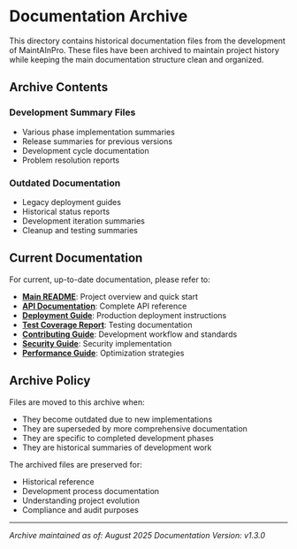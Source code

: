 # Documentation Archive

This directory contains historical documentation files from the development of MaintAInPro. These files have been archived to maintain project history while keeping the main documentation structure clean and organized.

## Archive Contents

### Development Summary Files
- Various phase implementation summaries
- Release summaries for previous versions
- Development cycle documentation
- Problem resolution reports

### Outdated Documentation
- Legacy deployment guides
- Historical status reports
- Development iteration summaries
- Cleanup and testing summaries

## Current Documentation

For current, up-to-date documentation, please refer to:

- **[Main README](../README.md)**: Project overview and quick start
- **[API Documentation](../API_DOCUMENTATION.md)**: Complete API reference
- **[Deployment Guide](../DEPLOYMENT_GUIDE_COMPLETE.md)**: Production deployment instructions
- **[Test Coverage Report](../TEST_COVERAGE_REPORT.md)**: Testing documentation
- **[Contributing Guide](../CONTRIBUTING.md)**: Development workflow and standards
- **[Security Guide](../PRODUCTION_SECURITY_GUIDE.md)**: Security implementation
- **[Performance Guide](../PRODUCTION_PERFORMANCE_GUIDE.md)**: Optimization strategies

## Archive Policy

Files are moved to this archive when:
- They become outdated due to new implementations
- They are superseded by more comprehensive documentation
- They are specific to completed development phases
- They are historical summaries of development work

The archived files are preserved for:
- Historical reference
- Development process documentation
- Understanding project evolution
- Compliance and audit purposes

---

*Archive maintained as of: August 2025*
*Documentation Version: v1.3.0*
